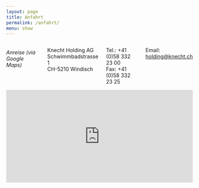 ```yaml
---
layout: page
title: Anfahrt
permalink: /anfahrt/
menu: show
---
```


<div class="six columns" markdown="1">

###### Anreise (via Google Maps)


Knecht Holding AG <br>
Schwimmbadstrasse 1 <br>
CH-5210 Windisch<br>

Tel.: +41 (0)58 332 23 00<br>
Fax: +41 (0)58 332 23 25<br>

Email: [holding@knecht.ch](mailto:holding@knecht.ch)

</div>
<div class="six columns" markdown="1">
<iframe src="https://www.google.com/maps/embed?pb=!1m18!1m12!1m3!1d2697.077048721891!2d8.210085615252467!3d47.46892797917578!2m3!1f0!2f0!3f0!3m2!1i1024!2i768!4f13.1!3m3!1m2!1s0x0%3A0x9b704053c9c1d6b2!2sGebr%C3%BCder+Knecht+AG!5e0!3m2!1sen!2sde!4v1468775035489" width="100%" height="250" frameborder="0" style="border:0" allowfullscreen></iframe>
</div>
